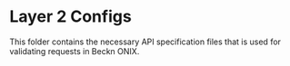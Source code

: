 # Layer 2 Configs

This folder contains the necessary API specification files that is used for validating requests in Beckn ONIX. 